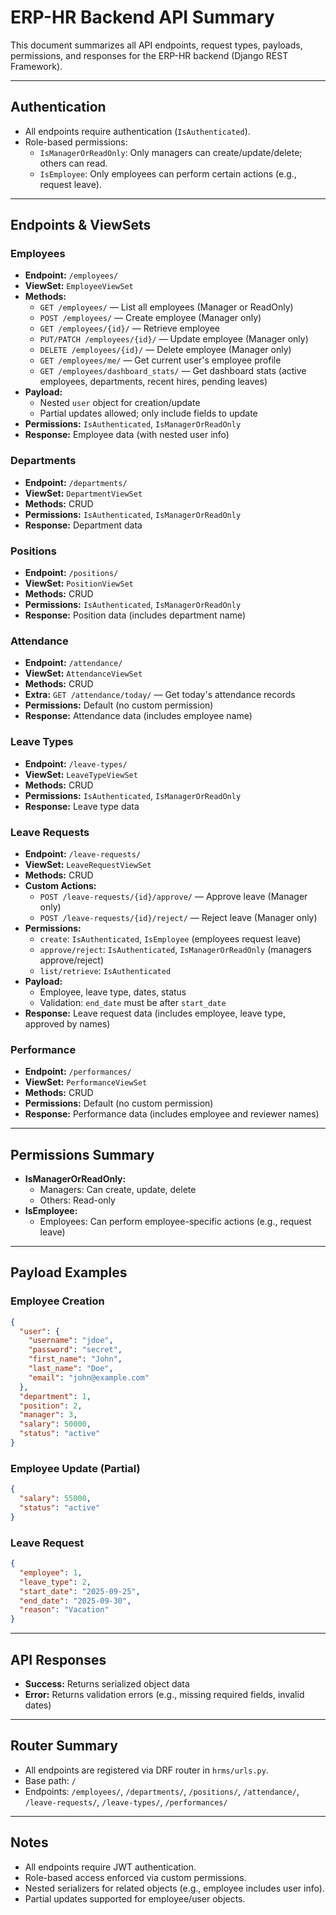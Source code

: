 # ERP-HR Backend API Summary

This document summarizes all API endpoints, request types, payloads, permissions, and responses for the ERP-HR backend (Django REST Framework).

---

## Authentication
- All endpoints require authentication (`IsAuthenticated`).
- Role-based permissions:
  - `IsManagerOrReadOnly`: Only managers can create/update/delete; others can read.
  - `IsEmployee`: Only employees can perform certain actions (e.g., request leave).

---

## Endpoints & ViewSets

### Employees
- **Endpoint:** `/employees/`
- **ViewSet:** `EmployeeViewSet`
- **Methods:**
  - `GET /employees/` — List all employees (Manager or ReadOnly)
  - `POST /employees/` — Create employee (Manager only)
  - `GET /employees/{id}/` — Retrieve employee
  - `PUT/PATCH /employees/{id}/` — Update employee (Manager only)
  - `DELETE /employees/{id}/` — Delete employee (Manager only)
  - `GET /employees/me/` — Get current user's employee profile
  - `GET /employees/dashboard_stats/` — Get dashboard stats (active employees, departments, recent hires, pending leaves)
- **Payload:**
  - Nested `user` object for creation/update
  - Partial updates allowed; only include fields to update
- **Permissions:** `IsAuthenticated`, `IsManagerOrReadOnly`
- **Response:** Employee data (with nested user info)

### Departments
- **Endpoint:** `/departments/`
- **ViewSet:** `DepartmentViewSet`
- **Methods:** CRUD
- **Permissions:** `IsAuthenticated`, `IsManagerOrReadOnly`
- **Response:** Department data

### Positions
- **Endpoint:** `/positions/`
- **ViewSet:** `PositionViewSet`
- **Methods:** CRUD
- **Permissions:** `IsAuthenticated`, `IsManagerOrReadOnly`
- **Response:** Position data (includes department name)

### Attendance
- **Endpoint:** `/attendance/`
- **ViewSet:** `AttendanceViewSet`
- **Methods:** CRUD
- **Extra:** `GET /attendance/today/` — Get today's attendance records
- **Permissions:** Default (no custom permission)
- **Response:** Attendance data (includes employee name)

### Leave Types
- **Endpoint:** `/leave-types/`
- **ViewSet:** `LeaveTypeViewSet`
- **Methods:** CRUD
- **Permissions:** `IsAuthenticated`, `IsManagerOrReadOnly`
- **Response:** Leave type data

### Leave Requests
- **Endpoint:** `/leave-requests/`
- **ViewSet:** `LeaveRequestViewSet`
- **Methods:** CRUD
- **Custom Actions:**
  - `POST /leave-requests/{id}/approve/` — Approve leave (Manager only)
  - `POST /leave-requests/{id}/reject/` — Reject leave (Manager only)
- **Permissions:**
  - `create`: `IsAuthenticated`, `IsEmployee` (employees request leave)
  - `approve/reject`: `IsAuthenticated`, `IsManagerOrReadOnly` (managers approve/reject)
  - `list/retrieve`: `IsAuthenticated`
- **Payload:**
  - Employee, leave type, dates, status
  - Validation: `end_date` must be after `start_date`
- **Response:** Leave request data (includes employee, leave type, approved by names)

### Performance
- **Endpoint:** `/performances/`
- **ViewSet:** `PerformanceViewSet`
- **Methods:** CRUD
- **Permissions:** Default (no custom permission)
- **Response:** Performance data (includes employee and reviewer names)

---

## Permissions Summary
- **IsManagerOrReadOnly:**
  - Managers: Can create, update, delete
  - Others: Read-only
- **IsEmployee:**
  - Employees: Can perform employee-specific actions (e.g., request leave)

---

## Payload Examples

### Employee Creation
```json
{
  "user": {
    "username": "jdoe",
    "password": "secret",
    "first_name": "John",
    "last_name": "Doe",
    "email": "john@example.com"
  },
  "department": 1,
  "position": 2,
  "manager": 3,
  "salary": 50000,
  "status": "active"
}
```

### Employee Update (Partial)
```json
{
  "salary": 55000,
  "status": "active"
}
```

### Leave Request
```json
{
  "employee": 1,
  "leave_type": 2,
  "start_date": "2025-09-25",
  "end_date": "2025-09-30",
  "reason": "Vacation"
}
```

---

## API Responses
- **Success:** Returns serialized object data
- **Error:** Returns validation errors (e.g., missing required fields, invalid dates)

---

## Router Summary
- All endpoints are registered via DRF router in `hrms/urls.py`.
- Base path: `/`
- Endpoints: `/employees/`, `/departments/`, `/positions/`, `/attendance/`, `/leave-requests/`, `/leave-types/`, `/performances/`

---

## Notes
- All endpoints require JWT authentication.
- Role-based access enforced via custom permissions.
- Nested serializers for related objects (e.g., employee includes user info).
- Partial updates supported for employee/user objects.
